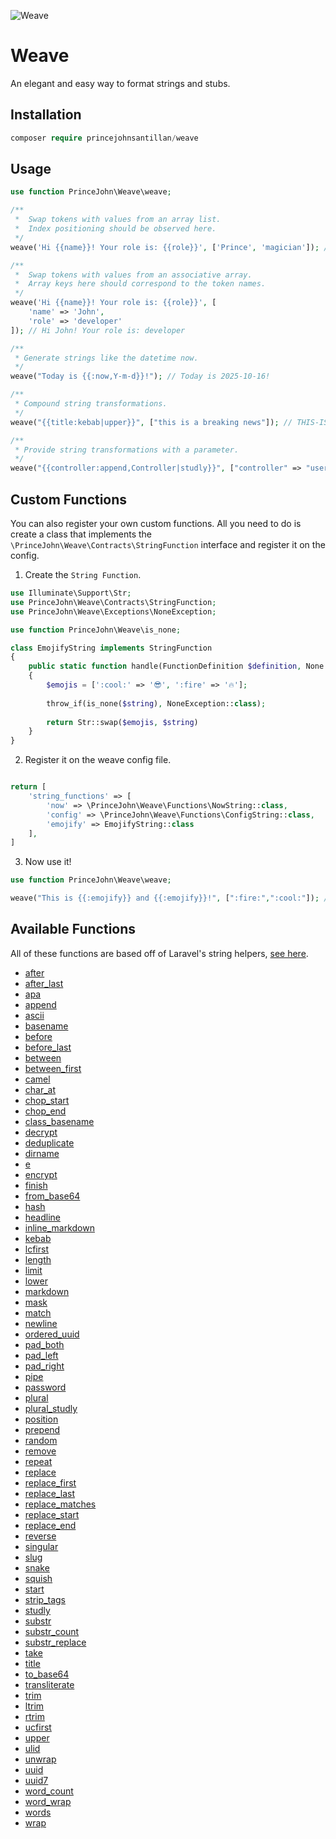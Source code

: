 ![Weave](https://github.com/user-attachments/assets/6a7d7f71-3921-48b3-bf25-afb03e0fa430)


# Weave
An elegant and easy way to format strings and stubs.

## Installation
```php
composer require princejohnsantillan/weave
```

## Usage
```php
use function PrinceJohn\Weave\weave;

/**
 *  Swap tokens with values from an array list.
 *  Index positioning should be observed here. 
 */
weave('Hi {{name}}! Your role is: {{role}}', ['Prince', 'magician']); // Hi Prince! Your role is: magician 

/**
 *  Swap tokens with values from an associative array.
 *  Array keys here should correspond to the token names. 
 */
weave('Hi {{name}}! Your role is: {{role}}', [
    'name' => 'John', 
    'role' => 'developer'
]); // Hi John! Your role is: developer

/**
 * Generate strings like the datetime now. 
 */
weave("Today is {{:now,Y-m-d}}!"); // Today is 2025-10-16!

/**
 * Compound string transformations.
 */
weave("{{title:kebab|upper}}", ["this is a breaking news"]); // THIS-IS-A-BREAKING-NEWS

/**
 * Provide string transformations with a parameter.
 */
weave("{{controller:append,Controller|studly}}", ["controller" => "user"]); // UserController
```

## Custom Functions
You can also register your own custom functions. All you need to do is create a class that implements
the `\PrinceJohn\Weave\Contracts\StringFunction` interface and register it on the config.

1. Create the `String Function`.
```php
use Illuminate\Support\Str;
use PrinceJohn\Weave\Contracts\StringFunction;
use PrinceJohn\Weave\Exceptions\NoneException;

use function PrinceJohn\Weave\is_none;

class EmojifyString implements StringFunction
{
    public static function handle(FunctionDefinition $definition, None|string $string): string
    {
        $emojis = [':cool:' => '😎', ':fire' => '🔥'];
        
        throw_if(is_none($string), NoneException::class);
        
        return Str::swap($emojis, $string)
    }
}
```

2. Register it on the weave config file.
```php

return [
    'string_functions' => [
        'now' => \PrinceJohn\Weave\Functions\NowString::class,
        'config' => \PrinceJohn\Weave\Functions\ConfigString::class,
        'emojify' => EmojifyString::class
    ],
]
```

3. Now use it!
```php
use function PrinceJohn\Weave\weave;

weave("This is {{:emojify}} and {{:emojify}}!", [":fire:",":cool:"]); // This is 🔥and 😎!
```


## Available Functions

All of these functions are based off of Laravel's string helpers, [see here](https://laravel.com/docs/12.x/strings).

- [after](https://laravel.com/docs/12.x/strings#method-fluent-str-after)
- [after_last](https://laravel.com/docs/12.x/strings#method-fluent-str-after-last)
- [apa](https://laravel.com/docs/12.x/strings#method-fluent-str-apa)
- [append](https://laravel.com/docs/12.x/strings#method-fluent-str-append)
- [ascii](https://laravel.com/docs/12.x/strings#method-fluent-str-ascii)
- [basename](https://laravel.com/docs/12.x/strings#method-fluent-str-basename)
- [before](https://laravel.com/docs/12.x/strings#method-fluent-str-before)
- [before_last](https://laravel.com/docs/12.x/strings#method-fluent-str-before-last)
- [between](https://laravel.com/docs/12.x/strings#method-fluent-str-between)
- [between_first](https://laravel.com/docs/12.x/strings#method-fluent-str-between-first)
- [camel](https://laravel.com/docs/12.x/strings#method-fluent-str-camel)
- [char_at](https://laravel.com/docs/12.x/strings#method-fluent-str-char-at)
- [chop_start](https://laravel.com/docs/12.x/strings#method-fluent-str-chop-start)
- [chop_end](https://laravel.com/docs/12.x/strings#method-fluent-str-chop-end)
- [class_basename](https://laravel.com/docs/12.x/strings#method-fluent-str-class-basename)
- [decrypt](https://laravel.com/docs/12.x/strings#method-fluent-str-decrypt)
- [deduplicate](https://laravel.com/docs/12.x/strings#method-fluent-str-deduplicate)
- [dirname](https://laravel.com/docs/12.x/strings#method-fluent-str-dirname)
- [e](https://laravel.com/docs/12.x/strings#method-e)
- [encrypt](https://laravel.com/docs/12.x/strings#method-fluent-str-encrypt)
- [finish](https://laravel.com/docs/12.x/strings#method-fluent-str-finish)
- [from_base64](https://laravel.com/docs/12.x/strings#method-fluent-str-from-base64)
- [hash](https://laravel.com/docs/12.x/strings#method-fluent-str-hash)
- [headline](https://laravel.com/docs/12.x/strings#method-fluent-str-headline)
- [inline_markdown](https://laravel.com/docs/12.x/strings#method-fluent-str-inline-markdown)
- [kebab](https://laravel.com/docs/12.x/strings#method-fluent-str-kebab)
- [lcfirst](https://laravel.com/docs/12.x/strings#method-fluent-str-lcfirst)
- [length](https://laravel.com/docs/12.x/strings#method-fluent-str-length)
- [limit](https://laravel.com/docs/12.x/strings#method-fluent-str-limit)
- [lower](https://laravel.com/docs/12.x/strings#method-fluent-str-lower)
- [markdown](https://laravel.com/docs/12.x/strings#method-fluent-str-markdown)
- [mask](https://laravel.com/docs/12.x/strings#method-fluent-str-mask)
- [match](https://laravel.com/docs/12.x/strings#method-fluent-str-match)
- [newline](https://laravel.com/docs/12.x/strings#method-fluent-str-new-line)
- [ordered_uuid](https://laravel.com/docs/12.x/strings#method-str-ordered-uuid)
- [pad_both](https://laravel.com/docs/12.x/strings#method-fluent-str-padboth)
- [pad_left](https://laravel.com/docs/12.x/strings#method-fluent-str-padleft)
- [pad_right](https://laravel.com/docs/12.x/strings#method-fluent-str-padright)
- [pipe](https://laravel.com/docs/12.x/strings#method-fluent-str-pipe)
- [password](https://laravel.com/docs/12.x/strings#method-str-password)
- [plural](https://laravel.com/docs/12.x/strings#method-fluent-str-plural)
- [plural_studly](https://laravel.com/docs/12.x/strings#method-str-plural-studly)
- [position](https://laravel.com/docs/12.x/strings#method-fluent-str-position)
- [prepend](https://laravel.com/docs/12.x/strings#method-fluent-str-prepend)
- [random](https://laravel.com/docs/12.x/strings#method-str-random)
- [remove](https://laravel.com/docs/12.x/strings#method-fluent-str-remove)
- [repeat](https://laravel.com/docs/12.x/strings#method-fluent-str-repeat)
- [replace](https://laravel.com/docs/12.x/strings#method-fluent-str-replace)
- [replace_first](https://laravel.com/docs/12.x/strings#method-fluent-str-replace-first)
- [replace_last](https://laravel.com/docs/12.x/strings#method-fluent-str-replace-last)
- [replace_matches](https://laravel.com/docs/12.x/strings#method-fluent-str-replace-matches)
- [replace_start](https://laravel.com/docs/12.x/strings#method-fluent-str-replace-start)
- [replace_end](https://laravel.com/docs/12.x/strings#method-fluent-str-replace-end)
- [reverse](https://laravel.com/docs/12.x/strings#method-str-reverse)
- [singular](https://laravel.com/docs/12.x/strings#method-fluent-str-singular)
- [slug](https://laravel.com/docs/12.x/strings#method-fluent-str-slug)
- [snake](https://laravel.com/docs/12.x/strings#method-fluent-str-snake)
- [squish](https://laravel.com/docs/12.x/strings#method-fluent-str-squish)
- [start](https://laravel.com/docs/12.x/strings#method-fluent-str-start)
- [strip_tags](https://laravel.com/docs/12.x/strings#method-fluent-str-strip-tags)
- [studly](https://laravel.com/docs/12.x/strings#method-fluent-str-studly)
- [substr](https://laravel.com/docs/12.x/strings#method-fluent-str-substr)
- [substr_count](https://laravel.com/docs/12.x/strings#method-str-substrcount)
- [substr_replace](https://laravel.com/docs/12.x/strings#method-fluent-str-substrreplace)
- [take](https://laravel.com/docs/12.x/strings#method-fluent-str-take)
- [title](https://laravel.com/docs/12.x/strings#method-fluent-str-title)
- [to_base64](https://laravel.com/docs/12.x/strings#method-fluent-str-to-base64)
- [transliterate](https://laravel.com/docs/12.x/strings#method-fluent-str-transliterate)
- [trim](https://laravel.com/docs/12.x/strings#method-fluent-str-trim)
- [ltrim](https://laravel.com/docs/12.x/strings#method-fluent-str-ltrim)
- [rtrim](https://laravel.com/docs/12.x/strings#method-fluent-str-rtrim)
- [ucfirst](https://laravel.com/docs/12.x/strings#method-fluent-str-ucfirst)
- [upper](https://laravel.com/docs/12.x/strings#method-fluent-str-upper)
- [ulid](https://laravel.com/docs/12.x/strings#method-str-ulid)
- [unwrap](https://laravel.com/docs/12.x/strings#method-fluent-str-unwrap)
- [uuid](https://laravel.com/docs/12.x/strings#method-str-uuid)
- [uuid7](https://laravel.com/docs/12.x/strings#method-str-uuid7)
- [word_count](https://laravel.com/docs/12.x/strings#method-fluent-str-word-count)
- [word_wrap](https://laravel.com/docs/12.x/strings#method-str-word-wrap)
- [words](https://laravel.com/docs/12.x/strings#method-fluent-str-words)
- [wrap](https://laravel.com/docs/12.x/strings#method-fluent-str-wrap)

